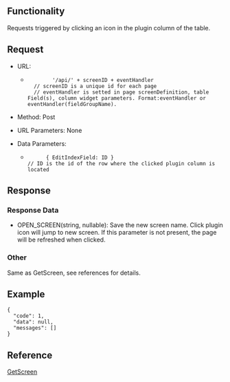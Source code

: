 ## Functionality

Requests triggered by clicking an icon in the plugin column of the table.

## Request

  * URL: 
    *             '/api/' + screenID + eventHandler
            // screenID is a unique id for each page
            // eventHandler is setted in page screenDefinition, table Field(s), column widget parameters. Format:eventHandler or eventHandler(fieldGroupName).
        

  

  * Method: Post

  

  * URL Parameters: None

  

  * Data Parameters: 
    *           { EditIndexField: ID }
          // ID is the id of the row where the clicked plugin column is located
        

## Response

### Response Data

  * OPEN_SCREEN(string, nullable): Save the new screen name. Click plugin icon will jump to new screen. If this parameter is not present, the page will be refreshed when clicked.

### Other

Same as GetScreen, see references for details.

## Example

    
    
    {
      "code": 1,
      "data": null,
      "messages": []
    }
    

## Reference

[GetScreen](GetScreen.md "GetScreen")

